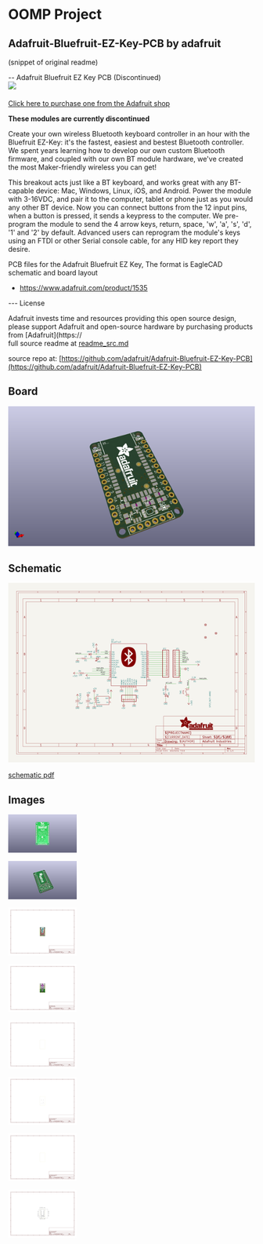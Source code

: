 # OOMP Project  
## Adafruit-Bluefruit-EZ-Key-PCB  by adafruit  
  
(snippet of original readme)  
  
-- Adafruit Bluefruit EZ Key PCB (Discontinued)  
<a href="http://www.adafruit.com/products/1535"><img src="assets/image.jpg?raw=true" width="500px"><br/>  
Click here to purchase one from the Adafruit shop</a>  
  
**These modules are currently discontinued**  
  
Create your own wireless Bluetooth keyboard controller in an hour with the Bluefruit EZ-Key: it's the fastest, easiest and bestest Bluetooth controller. We spent years learning how to develop our own custom Bluetooth firmware, and coupled with our own BT module hardware, we've created the most Maker-friendly wireless you can get!  
  
This breakout acts just like a BT keyboard, and works great with any BT-capable device: Mac, Windows, Linux, iOS, and Android. Power the module with 3-16VDC, and pair it to the computer, tablet or phone just as you would any other BT device. Now you can connect buttons from the 12 input pins, when a button is pressed, it sends a keypress to the computer. We pre-program the module to send the 4 arrow keys, return, space, 'w', 'a', 's', 'd', '1' and '2' by default. Advanced users can reprogram the module's keys using an FTDI or other Serial console cable, for any HID key report they desire.  
  
PCB files for the Adafruit Bluefruit EZ Key, The format is EagleCAD schematic and board layout  
- https://www.adafruit.com/product/1535  
  
--- License  
  
Adafruit invests time and resources providing this open source design, please support Adafruit and open-source hardware by purchasing products from [Adafruit](https://  
  full source readme at [readme_src.md](readme_src.md)  
  
source repo at: [https://github.com/adafruit/Adafruit-Bluefruit-EZ-Key-PCB](https://github.com/adafruit/Adafruit-Bluefruit-EZ-Key-PCB)  
## Board  
  
[![working_3d.png](working_3d_600.png)](working_3d.png)  
## Schematic  
  
[![working_schematic.png](working_schematic_600.png)](working_schematic.png)  
  
[schematic pdf](working_schematic.pdf)  
## Images  
  
[![working_3D_bottom.png](working_3D_bottom_140.png)](working_3D_bottom.png)  
  
[![working_3D_top.png](working_3D_top_140.png)](working_3D_top.png)  
  
[![working_assembly_page_01.png](working_assembly_page_01_140.png)](working_assembly_page_01.png)  
  
[![working_assembly_page_02.png](working_assembly_page_02_140.png)](working_assembly_page_02.png)  
  
[![working_assembly_page_03.png](working_assembly_page_03_140.png)](working_assembly_page_03.png)  
  
[![working_assembly_page_04.png](working_assembly_page_04_140.png)](working_assembly_page_04.png)  
  
[![working_assembly_page_05.png](working_assembly_page_05_140.png)](working_assembly_page_05.png)  
  
[![working_assembly_page_06.png](working_assembly_page_06_140.png)](working_assembly_page_06.png)  
